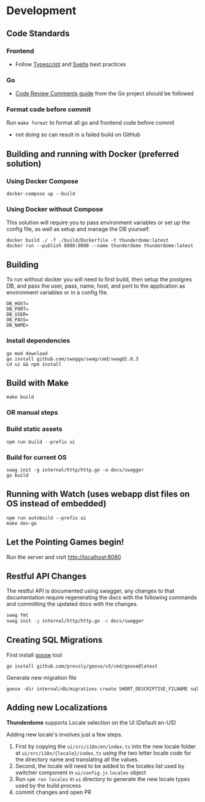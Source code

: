 # Development

## Code Standards

### Frontend

- Follow [Typescript](https://www.typescriptlang.org/) and [Svelte](https://svelte.dev/) best practices

### Go

- [Code Review Comments guide](https://go.dev/wiki/CodeReviewComments) from the Go project should be
  followed

### Format code before commit

Run `make format` to format all go and frontend code before commit

- not doing so can result in a failed build on GitHub

## Building and running with Docker (preferred solution)

### Using Docker Compose

```
docker-compose up --build
```

### Using Docker without Compose

This solution will require you to pass environment variables or set up the config file, as well as setup and manage the
DB yourself.

```
docker build ./ -f ./build/Dockerfile -t thunderdome:latest
docker run --publish 8080:8080 --name thunderdome thunderdome:latest
```

## Building

To run without docker you will need to first build, then setup the postgres DB, and pass the user, pass, name, host, and
port to the application as environment variables or in a config file.

```
DB_HOST=
DB_PORT=
DB_USER=
DB_PASS=
DB_NAME=
```

### Install dependencies

```
go mod download
go install github.com/swaggo/swag/cmd/swag@1.8.3
cd ui && npm install
```

## Build with Make

```
make build
```

### OR manual steps

### Build static assets

```
npm run build --prefix ui
```

### Build for current OS

```
swag init -g internal/http/http.go -o docs/swagger
go build
```

## Running with Watch (uses webapp dist files on OS instead of embedded)

```
npm run autobuild --prefix ui
make dev-go
```

## Let the Pointing Games begin!

Run the server and visit [http://localhost:8080](http://localhost:8080)

## Restful API Changes

The restful API is documented using swagger, any changes to that documentation require regenerating the docs with the
following commands and committing the updated docs with the changes.

```bash
swag fmt
swag init -g internal/http/http.go -o docs/swagger
```

## Creating SQL Migrations

First install [goose](https://github.com/pressly/goose) tool

```
go install github.com/pressly/goose/v3/cmd/goose@latest
```

Generate new migration file

```
goose -dir internal/db/migrations create SHORT_DESCRIPTIVE_FILNAME sql
```

## Adding new Localizations

**Thunderdome** supports Locale selection on the UI (Default en-US)

Adding new locale's involves just a few steps.

1. First by copying the `ui/src/i18n/en/index.ts` into the new locale folder
   at `ui/src/i18n/{locale}/index.ts` using the two letter locale code for the directory name and translating all
   the values.
2. Second, the locale will need to be added to the locales list used by switcher component
   in ```ui/config.js``` ```locales``` object
3. Run `npm run locales` in `ui` directory to generate the new locale types used by the build process
4. commit changes and open PR